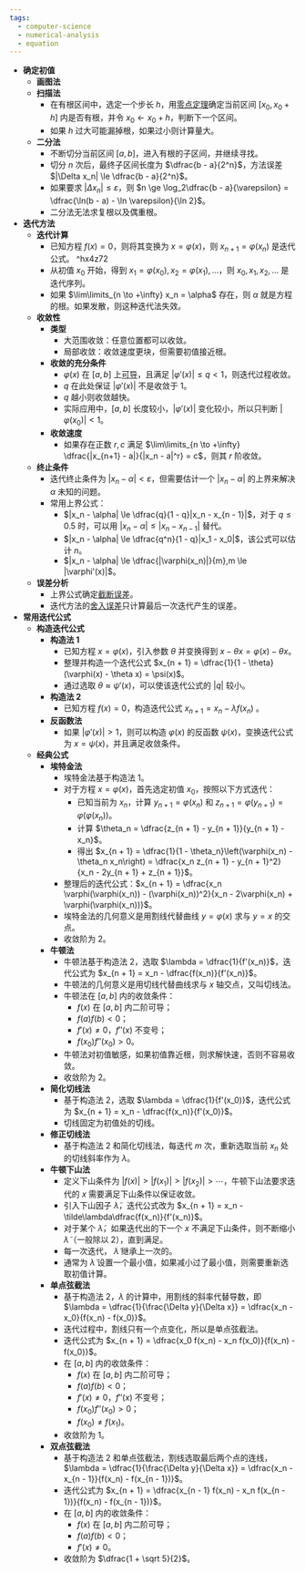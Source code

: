 ```yaml
---
tags:
  - computer-science
  - numerical-analysis
  - equation
---
```

- **确定初值**
	- **画图法**
	- **扫描法**
		- 在有根区间中，选定一个步长 $h$，用[零点定理](函数#^4kxb1e)确定当前区间 $[x_0,x_0 + h]$ 内是否有根，并令 $x_0 \longleftarrow x_0 + h$，判断下一个区间。
		- 如果 $h$ 过大可能漏掉根，如果过小则计算量大。
	- **二分法**
		- 不断切分当前区间 $[a,b]$，进入有根的子区间，并继续寻找。
		- 切分 $n$ 次后，最终子区间长度为 $\dfrac{b - a}{2^n}$，方法误差 $|\Delta x_n| \le \dfrac{b - a}{2^n}$。
		- 如果要求 $|\Delta x_n| \le \varepsilon$，则 $n \ge \log_2\dfrac{b - a}{\varepsilon} = \dfrac{\ln(b - a) - \ln \varepsilon}{\ln 2}$。
		- 二分法无法求复根以及偶重根。
- **迭代方法**
	- **迭代计算**
		- 已知方程 $f(x) = 0$，则将其变换为 $x = \varphi(x)$，则 $x_{n + 1} = \varphi(x_n)$ 是迭代公式。 ^hx4z72
		- 从初值 $x_0$ 开始，得到 $x_1 = \varphi(x_0),x_2 = \varphi(x_1),\dots$，则 $x_0,x_1,x_2,\dots$ 是迭代序列。
		- 如果 $\lim\limits_{n \to +\infty} x_n = \alpha$ 存在，则 $\alpha$ 就是方程的根。如果发散，则这种迭代法失效。
	- **收敛性**
		- **类型**
			- 大范围收敛：任意位置都可以收敛。
			- 局部收敛：收敛速度更块，但需要初值接近根。
		- **收敛的充分条件**
			- $\varphi(x)$ 在 $[a, b]$ 上[可导](导数#^ri73aj)，且满足 $|\varphi'(x)| \le q < 1$，则迭代过程收敛。
			- $q$ 在此处保证 $|\varphi'(x)|$ 不是收敛于 $1$。
			- $q$ 越小则收敛越快。
			- 实际应用中，$[a,b]$ 长度较小，$|\varphi'(x)|$ 变化较小，所以只判断 $|\varphi(x_0)|<1$。
		- **收敛速度**
			- 如果存在正数 $r,c$ 满足 $\lim\limits_{n \to +\infty} \dfrac{|x_{n+1} - a|}{|x_n - a|^r} = c$，则其 $r$ 阶收敛。
	- **终止条件**
		- 迭代终止条件为 $|x_n - \alpha| < \varepsilon$，但需要估计一个 $|x_n - \alpha|$ 的上界来解决 $\alpha$ 未知的问题。
		- 常用上界公式：
			- $|x_n - \alpha| \le \dfrac{q}{1 - q}|x_n - x_{n - 1}|$，对于 $q\le 0.5$ 时，可以用 $|x_n - \alpha| \le |x_n - x_{n - 1}|$ 替代。
			- $|x_n - \alpha| \le \dfrac{q^n}{1 - q}|x_1 - x_0|$，该公式可以估计 $n$。
			- $|x_n - \alpha| \le \dfrac{|\varphi(x_n)|}{m},m \le |\varphi'(x)|$。
	- **误差分析**
		- 上界公式确定[截断误差](数值计算误差#^fmii73)。
		- 迭代方法的[舍入误差](数值计算误差#^7lzgdw)只计算最后一次迭代产生的误差。
- **常用迭代公式**
	- **构造迭代公式**
		- **构造法 1**
			- 已知方程 $x = \varphi(x)$，引入参数 $\theta$ 并变换得到 $x - \theta x = \varphi(x) - \theta x$。
			- 整理并构造一个迭代公式 $x_{n + 1} = \dfrac{1}{1 - \theta}(\varphi(x) - \theta x) = \psi(x)$。
			- 通过选取 $\theta \approx \psi'(x)$，可以使该迭代公式的 $|q|$ 较小。
		- **构造法 2**
			- 已知方程 $f(x) = 0$，构造迭代公式 $x_{n + 1} = x_n - \lambda f(x_n)$ 。
		- **反函数法**
			- 如果 $|\varphi'(x)|>1$，则可以构造 $\varphi(x)$ 的反函数 $\psi(x)$，变换迭代公式为 $x = \psi(x)$，并且满足收敛条件。
	- **经典公式**
		- **埃特金法**
			- 埃特金法基于构造法 1。
			- 对于方程 $x = \varphi(x)$，首先选定初值 $x_0$，按照以下方式迭代：
				- 已知当前为 $x_n$，计算 $y_{n + 1} = \varphi(x_n)$ 和 $z_{n + 1} = \varphi(y_{n + 1}) = \varphi(\varphi(x_n))$。
				- 计算 $\theta_n = \dfrac{z_{n + 1} - y_{n + 1}}{y_{n + 1} - x_n}$。
				- 得出 $x_{n + 1} = \dfrac{1}{1 - \theta_n}\left(\varphi(x_n) - \theta_n x_n\right) = \dfrac{x_n z_{n + 1} - y_{n + 1}^2}{x_n - 2y_{n + 1} + z_{n + 1}}$。
			- 整理后的迭代公式：$x_{n + 1} = \dfrac{x_n \varphi(\varphi(x_n)) - (\varphi(x_n))^2}{x_n - 2\varphi(x_n) + \varphi(\varphi(x_n))}$。
			- 埃特金法的几何意义是用割线代替曲线 $y = \varphi(x)$ 求与 $y = x$ 的交点。
			- 收敛阶为 $2$。
		- **牛顿法**
			- 牛顿法基于构造法 2，选取 $\lambda = \dfrac{1}{f'(x_n)}$，迭代公式为 $x_{n + 1} = x_n - \dfrac{f(x_n)}{f'(x_n)}$。
			- 牛顿法的几何意义是用切线代替曲线求与 $x$ 轴交点，又叫切线法。
			- 牛顿法在 $[a,b]$ 内的收敛条件：
				- $f(x)$ 在 $[a,b]$ 内二阶可导；
				- $f(a)f(b) < 0$；
				- $f'(x) \ne 0$，$f''(x)$ 不变号；
				- $f(x_0)f''(x_0) > 0$。
			- 牛顿法对初值敏感，如果初值靠近根，则求解快速，否则不容易收敛。
			- 收敛阶为 $2$。
		- **简化切线法**
			- 基于构造法 2，选取 $\lambda = \dfrac{1}{f'(x_0)}$，迭代公式为 $x_{n + 1} = x_n - \dfrac{f(x_n)}{f'(x_0)}$。
			- 切线固定为初值处的切线。
		- **修正切线法**
			- 基于构造法 2 和简化切线法，每迭代 $m$ 次，重新选取当前 $x_n$ 处的切线斜率作为 $\lambda$。
		- **牛顿下山法**
			- 定义下山条件为 $|f(x)| > |f(x_1)| > |f(x_2)| > \cdots$，牛顿下山法要求迭代的 $x$ 需要满足下山条件以保证收敛。
			- 引入下山因子 $\tilde\lambda$，迭代公式改为 $x_{n + 1} = x_n - \tilde\lambda\dfrac{f(x_n)}{f'(x_n)}$。
			- 对于某个 $\tilde\lambda$，如果迭代出的下一个 $x$ 不满足下山条件，则不断缩小 $\tilde\lambda$（一般除以 $2$），直到满足。
			- 每一次迭代， $\tilde\lambda$ 继承上一次的。
			- 通常为 $\tilde\lambda$ 设置一个最小值，如果减小过了最小值，则需要重新选取初值计算。
		- **单点弦截法**
			- 基于构造法 2，$\lambda$ 的计算中，用割线的斜率代替导数，即 $\lambda = \dfrac{1}{\frac{\Delta y}{\Delta x}} = \dfrac{x_n - x_0}{f(x_n) - f(x_0)}$。
			- 迭代过程中，割线只有一个点变化，所以是单点弦截法。
			- 迭代公式为 $x_{n + 1} = \dfrac{x_0 f(x_n) - x_n f(x_0)}{f(x_n) - f(x_0)}$。
			- 在 $[a,b]$ 内的收敛条件：
				- $f(x)$ 在 $[a,b]$ 内二阶可导；
				- $f(a)f(b) < 0$；
				- $f'(x) \ne 0$，$f''(x)$ 不变号；
				- $f(x_0)f''(x_0) > 0$；
				- $f(x_0) \ne f(x_1)$。
			- 收敛阶为 $1$。
		- **双点弦截法**
			- 基于构造法 2 和单点弦截法，割线选取最后两个点的连线，$\lambda = \dfrac{1}{\frac{\Delta y}{\Delta x}} = \dfrac{x_n - x_{n - 1}}{f(x_n) - f(x_{n - 1})}$。
			- 迭代公式为 $x_{n + 1} = \dfrac{x_{n - 1} f(x_n) - x_n f(x_{n - 1})}{f(x_n) - f(x_{n - 1})}$。
			- 在 $[a,b]$ 内的收敛条件：
				- $f(x)$ 在 $[a,b]$ 内二阶可导；
				- $f(a)f(b) < 0$；
				- $f'(x) \ne 0$。
			- 收敛阶为 $\dfrac{1 + \sqrt 5}{2}$。
